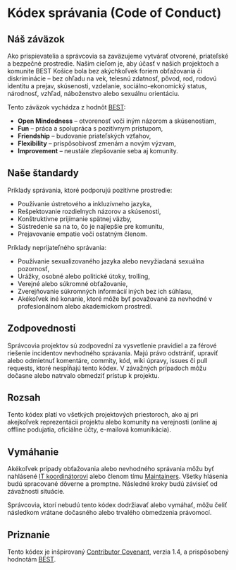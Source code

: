 # Kódex správania (Code of Conduct)

## Náš záväzok

Ako prispievatelia a správcovia sa zaväzujeme vytvárať otvorené, priateľské a bezpečné prostredie. Našim cieľom je, aby účasť v našich projektoch a komunite BEST Košice bola bez akýchkoľvek foriem obťažovania či diskriminácie – bez ohľadu na vek, telesnú zdatnosť, pôvod, rod, rodovú identitu a prejav, skúsenosti, vzdelanie, sociálno-ekonomický status, národnosť, vzhľad, náboženstvo alebo sexuálnu orientáciu.

Tento záväzok vychádza z hodnôt [BEST](https://www.best.eu.org/aboutBEST/identity.jsp):

* **Open Mindedness** – otvorenosť voči iným názorom a skúsenostiam,
* **Fun** – práca a spolupráca s pozitívnym prístupom,
* **Friendship** – budovanie priateľských vzťahov,
* **Flexibility** – prispôsobivosť zmenám a novým výzvam,
* **Improvement** – neustále zlepšovanie seba aj komunity.

## Naše štandardy

Príklady správania, ktoré podporujú pozitívne prostredie:

* Používanie ústretového a inkluzívneho jazyka,
* Rešpektovanie rozdielnych názorov a skúseností,
* Konštruktívne prijímanie spätnej väzby,
* Sústredenie sa na to, čo je najlepšie pre komunitu,
* Prejavovanie empatie voči ostatným členom.

Príklady neprijateľného správania:

* Používanie sexualizovaného jazyka alebo nevyžiadaná sexuálna pozornosť,
* Urážky, osobné alebo politické útoky, trolling,
* Verejné alebo súkromné obťažovanie,
* Zverejňovanie súkromných informácií iných bez ich súhlasu,
* Akékoľvek iné konanie, ktoré môže byť považované za nevhodné v profesionálnom alebo akademickom prostredí.

## Zodpovednosti

Správcovia projektov sú zodpovední za vysvetlenie pravidiel a za férové riešenie incidentov nevhodného správania. Majú právo odstrániť, upraviť alebo odmietnuť komentáre, commity, kód, wiki úpravy, issues či pull requests, ktoré nespĺňajú tento kódex. V závažných prípadoch môžu dočasne alebo natrvalo obmedziť prístup k projektu.

## Rozsah

Tento kódex platí vo všetkých projektových priestoroch, ako aj pri akejkoľvek reprezentácii projektu alebo komunity na verejnosti (online aj offline podujatia, oficiálne účty, e-mailová komunikácia).

## Vymáhanie

Akékoľvek prípady obťažovania alebo nevhodného správania môžu byť nahlásené [IT koordinátorovi](https://github.com/kitnew) alebo členom tímu [Maintainers](https://github.com/orgs/BEST-Kosice/teams/maintainers). Všetky hlásenia budú spracované dôverne a promptne. Následné kroky budú závisieť od závažnosti situácie.

Správcovia, ktorí nebudú tento kódex dodržiavať alebo vymáhať, môžu čeliť následkom vrátane dočasného alebo trvalého obmedzenia právomocí.

## Priznanie

Tento kódex je inšpirovaný [Contributor Covenant](https://www.contributor-covenant.org), verzia 1.4, a prispôsobený hodnotám [BEST](https://www.best.eu.org/aboutBEST/identity.jsp).
